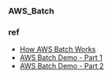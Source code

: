 ### AWS_Batch


### ref
- [How AWS Batch Works](https://www.youtube.com/watch?v=T4aAWrGHmxQ)
- [AWS Batch Demo - Part 1](https://www.youtube.com/watch?v=-gX9Sr6fdVc)
- [AWS Batch Demo - Part 2](https://www.youtube.com/watch?v=HTtOJn2RHqA)
